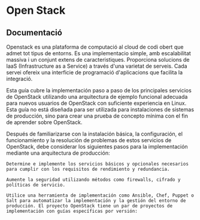 # Open Stack 
## Documentació

Openstack es una plataforma de computació al cloud de codi obert que admet tot tipus de entorns. Es una implementacio simple, amb escalabilitat massiva i un conjunt extens de caracteristiques. Proporciona solucions de IaaS (Infrastructure as a Service) a través d'una varietat de serveis. Cada servei ofereix una interficie de programació d'aplicacions que facilita la integració.


Esta guía cubre la implementación paso a paso de los principales servicios de OpenStack utilizando una arquitectura de ejemplo funcional adecuada para nuevos usuarios de OpenStack con suficiente experiencia en Linux. Esta guía no está diseñada para ser utilizada para instalaciones de sistemas de producción, sino para crear una prueba de concepto mínima con el fin de aprender sobre OpenStack.

Después de familiarizarse con la instalación básica, la configuración, el funcionamiento y la resolución de problemas de estos servicios de OpenStack, debe considerar los siguientes pasos para la implementación mediante una arquitectura de producción:

    Determine e implemente los servicios básicos y opcionales necesarios para cumplir con los requisitos de rendimiento y redundancia.

    Aumente la seguridad utilizando métodos como firewalls, cifrado y políticas de servicio.

    Utilice una herramienta de implementación como Ansible, Chef, Puppet o Salt para automatizar la implementación y la gestión del entorno de producción. El proyecto OpenStack tiene un par de proyectos de implementación con guías específicas por versión: 
